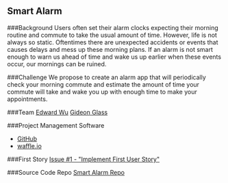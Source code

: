 Smart Alarm
-----------
###Background
Users often set their alarm clocks expecting their morning routine and commute to take the usual amount of time. However, life is not always so static. Oftentimes there are unexpected accidents or events that causes delays and mess up these morning plans. If an alarm is not smart enough to warn us ahead of time and wake us up earlier when these events occur, our mornings can be ruined.

###Challenge
We propose to create an alarm app that will periodically check your morning commute and estimate the amount of time your commute will take and wake you up with enough time to make your appointments.

###Team
[Edward Wu](../people/edward-wu.md)
[Gideon Glass](../people/gideon-glass.md)

###Project Management Software
* [GitHub](https://github.com/smart-alarm)
* [waffle.io](https://waffle.io/gidglass/smart-alarm)

###First Story
[Issue #1 - "Implement First User Story"](https://waffle.io/gidglass/smart-alarm/cards/55fab784f4d0f23900bf42dd)

###Source Code Repo
[Smart Alarm Repo](https://github.com/smart-alarm)
